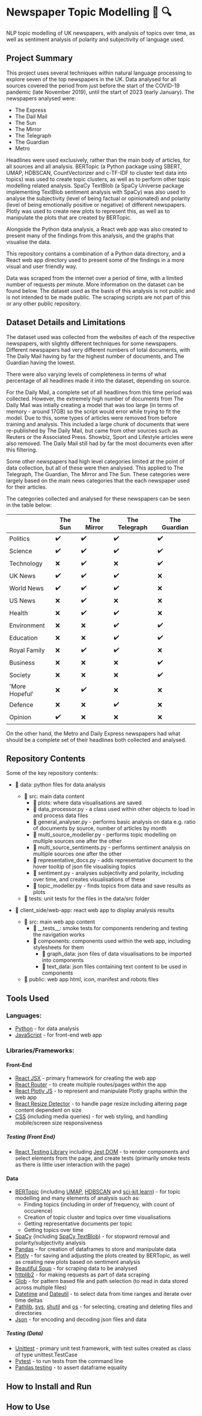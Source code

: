 # Newspaper Topic Modelling 📰 🔍 

NLP topic modelling of UK newspapers, with analysis of topics over time, as well as sentiment analysis of polarity and subjectivity of language used.

## Project Summary
This project uses several techniques within natural language processing to explore seven of the top newspapers in the UK. Data analysed for all sources covered the period from just before the start of the COVID-19 pandemic (late November 2019), until the start of 2023 (early January). The newspapers analysed were:
* The Express
* The Dail Mail
* The Sun
* The Mirror
* The Telegraph
* The Guardian
* Metro

Headlines were used exclusively, rather than the main body of articles, for all sources and all analysis.
BERTopic (a Python package using SBERT, UMAP, HDBSCAN, CountVectorizer and c-TF-IDF to cluster text data into topics) was used to create topic clusters, as well as to perform other topic modelling related analysis. 
SpaCy TextBlob (a SpaCy Universe package implementing TextBlob sentiment analysis with SpaCy) was also used to analyse the subjectivity (level of being factual or opinionated) and polarity (level of being emotionally positive or negative) of different newspapers. 
Plotly was used to create new plots to represent this, as well as to manipulate the plots that are created by BERTopic.

Alongside the Python data analysis, a React web app was also created to present many of the findings from this analysis, and the graphs that visualise the data.

This repository contains a combination of a Python data directory, and a React web app directory used to present some of the findings in a more visual and user friendly way.

Data was scraped from the internet over a period of time, with a limited number of requests per minute. More information on the dataset can be found below. The dataset used as the basis of this analysis is not public and is not intended to be made public. The scraping scripts are not part of this or any other public repository.

## Dataset Details and Limitations
The dataset used was collected from the websites of each of the respective newspapers, with slightly different techniques for some newspapers. Different newspapers had very different numbers of total documents, with The Daily Mail having by far the highest number of documents, and The Guardian having the lowest.  

There were also varying levels of completeness in terms of what percentage of all headlines made it into the dataset, depending on source.  

For the Daily Mail, a complete set of all headlines from this time period was collected. However, the extremely high number of documents from The Daily Mail was intially creating a model that was too large (in terms of memory - around 17GB) so the script would error while trying to fit the model. Due to this, some types of articles were removed from before training and analysis. This included a large chunk of documents that were re-published by The Daily Mail, but came from other sources such as Reuters or the Associated Press. Showbiz, Sport and Lifestyle articles were also removed. The Daily Mail still had by far the most documents even after this filtering.  

Some other newspapers had high level categories limited at the point of data collection, but all of these were then analysed. This applied to The Telegraph, The Guardian, The Mirror and The Sun. These categories were largely based on the main news categories that the each newspaper used for their articles.  

The categories collected and analysed for these newspapers can be seen in the table below:

|              |The Sun|The Mirror|The Telegraph|The Guardian|
|--------------|-------|----------|-------------|------------|
|Politics      |✔️ |✔️ |✔️ |✔️ |
|Science       |✔️ |✔️ |✔️ |✔️ |
|Technology    |❌ |✔️ |❌ |✔️ |
|UK News       |✔️ |✔️ |✔️ |❌ |
|World News    |✔️ |✔️ |✔️ |❌ |
|US News       |❌ |✔️ |❌ |❌ |
|Health        |❌ |✔️ |✔️ |❌ |
|Environment   |❌ |❌ |✔️ |✔️ |
|Education     |❌ |❌ |✔️ |✔️ |
|Royal Family  |❌ |✔️ |✔️ |❌ |
|Business      |❌ |❌ |❌ |✔️ |
|Society       |❌ |❌ |❌ |✔️ |
|'More Hopeful'|❌ |✔️ |❌ |❌ |
|Defence       |❌ |❌ |✔️ |❌ |
|Opinion       |✔️ |❌ |❌ |❌ |

On the other hand, the Metro and Daily Express newspapers had what should be a complete set of their headlines both collected and analysed.

## Repository Contents
Some of the key repository contents:

* 📁 data: python files for data analysis
    * 📁 src: main data content
        * 📁 plots: where data visualisations are saved
        * 📄 data_processor.py - a class used within other objects to load in and process data files
        * 📄 general_analyser.py - performs basic analysis on data e.g. ratio of documents by source, number of articles by month
        * 📄 multi_source_modeller.py - performs topic modelling on multiple sources one after the other
        * 📄 multi_source_sentiments.py - performs sentiment analysis on multiple sources one after the other
        * 📄 representative_docs.py - adds representative document to the hover tooltip of json file visualising topics
        * 📄 sentiment.py - analyses subjectivity and polarity, including over time, and creates visualisations of these
        * 📄 topic_modeller.py - finds topics from data and save results as plots
    * 📁 tests: unit tests for the files in the data/src folder
    
* 📁 client_side/web-app: react web app to display analysis results
    * 📁 src: main web app content
        * 📁 \_\_tests__: smoke tests for components rendering and testing the navigation works
        * 📁 components: components used within the web app, including stylesheets for them
            * 📁 graph_data: json files of data visualisations to be imported into components
            * 📁 text_data: json files containing text content to be used in components
    * 📁 public: web app html, icon, manifest and robots files

## Tools Used
### Languages:
* [Python](https://www.python.org/) - for data analysis
* [JavaScript](https://www.javascript.com/) - for front-end web app

### Libraries/Frameworks:
#### Front-End
* [React JSX](https://react.dev/) - primary framework for creating the web app
* [React Router](https://reactrouter.com/en/main) - to create multiple routes/pages within the app
* [React Plotly JS](https://plotly.com/javascript/react/) - to represent and manipulate Plotly graphs within the web app
* [React Resize Detector](https://www.npmjs.com/package/react-resize-detector) - to handle page resize including altering page content dependent on size
* [CSS](https://developer.mozilla.org/en-US/docs/Web/CSS) (including media queries) - for web styling, and handling mobile/screen size responsiveness

##### Testing (Front End)
* [React Testing Library](https://testing-library.com/docs/react-testing-library/intro/) including [Jest DOM](https://testing-library.com/docs/ecosystem-jest-dom/) - to render components and select elements from the page, and create tests (primarily smoke tests as there is little user interaction with the page)

#### Data
* [BERTopic](https://maartengr.github.io/BERTopic/index.html) (including [UMAP](https://umap-learn.readthedocs.io/en/latest/), [HDBSCAN](https://hdbscan.readthedocs.io/en/latest/) and [sci-kit learn](https://scikit-learn.org/stable/)) - for topic modelling and many elements of analysis such as:
    * Finding topics (including in order of frequency, with count of occurence)
    * Creation of topic cluster and topics over time visualisations
    * Getting representative documents per topic
    * Getting topics over time
* [SpaCy](https://spacy.io/) (including [SpaCy TextBlob](https://spacy.io/universe/project/spacy-textblob)) - for stopword removal and polarity/subjectivity analysis
* [Pandas](https://pandas.pydata.org/) - for creation of dataframes to store and manipulate data
* [Plotly](https://plotly.com/python/) - for saving and adjusting the plots created by BERTopic, as well as creating new plots based on sentiment analysis
* [Beautiful Soup](https://beautiful-soup-4.readthedocs.io/en/latest/) - for scraping data to be analysed
* [httplib2](https://pypi.org/project/httplib2/) - for making requests as part of data scraping
* [Glob](https://docs.python.org/3/library/glob.html) - for pattern based file and path selection (to read in data stored across multiple files)
* [Datetime](https://docs.python.org/3/library/datetime.html) and [Dateutil](https://dateutil.readthedocs.io/en/stable/) - to select data from time ranges and iterate over time deltas
* [Pathlib](https://docs.python.org/3/library/pathlib.html), [sys](https://docs.python.org/3/library/sys.html), [shutil](https://docs.python.org/3/library/shutil.html) and [os](https://docs.python.org/3/library/os.html) - for selecting, creating and deleting files and directories
* [Json](https://docs.python.org/3/library/json.html) - for encoding and decoding json files and data

##### Testing (Data)
* [Unittest](https://docs.python.org/3/library/unittest.html) - primary unit test framework, with test suites created as class of type unittest.TestCase
* [Pytest](https://docs.pytest.org/en/7.3.x/) - to run tests from the command line
* [Pandas testing](https://pandas.pydata.org/docs/reference/testing.html) - to assert dataframe equality

## How to Install and Run

## How to Use
